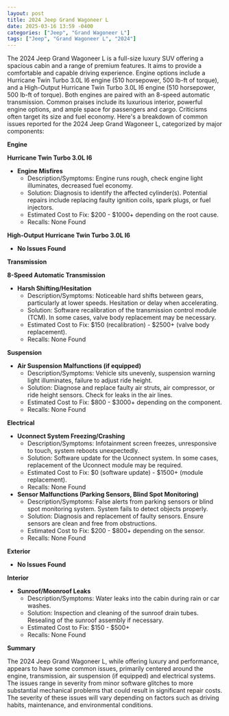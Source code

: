 ```yaml
---
layout: post
title: 2024 Jeep Grand Wagoneer L
date: 2025-03-16 13:59 -0400
categories: ["Jeep", "Grand Wagoneer L"]
tags: ["Jeep", "Grand Wagoneer L", "2024"]
---
```

The 2024 Jeep Grand Wagoneer L is a full-size luxury SUV offering a spacious cabin and a range of premium features. It aims to provide a comfortable and capable driving experience. Engine options include a Hurricane Twin Turbo 3.0L I6 engine (510 horsepower, 500 lb-ft of torque), and a High-Output Hurricane Twin Turbo 3.0L I6 engine (510 horsepower, 500 lb-ft of torque). Both engines are paired with an 8-speed automatic transmission. Common praises include its luxurious interior, powerful engine options, and ample space for passengers and cargo. Criticisms often target its size and fuel economy.
Here's a breakdown of common issues reported for the 2024 Jeep Grand Wagoneer L, categorized by major components:

**Engine**

**Hurricane Twin Turbo 3.0L I6**

*   **Engine Misfires**
    *   Description/Symptoms: Engine runs rough, check engine light illuminates, decreased fuel economy.
    *   Solution: Diagnosis to identify the affected cylinder(s). Potential repairs include replacing faulty ignition coils, spark plugs, or fuel injectors.
    *   Estimated Cost to Fix: $200 - $1000+ depending on the root cause.
    *   Recalls: None Found

**High-Output Hurricane Twin Turbo 3.0L I6**

*   **No Issues Found**

**Transmission**

**8-Speed Automatic Transmission**

*   **Harsh Shifting/Hesitation**
    *   Description/Symptoms: Noticeable hard shifts between gears, particularly at lower speeds. Hesitation or delay when accelerating.
    *   Solution: Software recalibration of the transmission control module (TCM). In some cases, valve body replacement may be necessary.
    *   Estimated Cost to Fix: $150 (recalibration) - $2500+ (valve body replacement).
    *   Recalls: None Found

**Suspension**

*   **Air Suspension Malfunctions (if equipped)**
    *   Description/Symptoms: Vehicle sits unevenly, suspension warning light illuminates, failure to adjust ride height.
    *   Solution: Diagnose and replace faulty air struts, air compressor, or ride height sensors. Check for leaks in the air lines.
    *   Estimated Cost to Fix: $800 - $3000+ depending on the component.
    *   Recalls: None Found

**Electrical**

*   **Uconnect System Freezing/Crashing**
    *   Description/Symptoms: Infotainment screen freezes, unresponsive to touch, system reboots unexpectedly.
    *   Solution: Software update for the Uconnect system. In some cases, replacement of the Uconnect module may be required.
    *   Estimated Cost to Fix: $0 (software update) - $1500+ (module replacement).
    *   Recalls: None Found
*   **Sensor Malfunctions (Parking Sensors, Blind Spot Monitoring)**
    *   Description/Symptoms: False alerts from parking sensors or blind spot monitoring system. System fails to detect objects properly.
    *   Solution: Diagnosis and replacement of faulty sensors. Ensure sensors are clean and free from obstructions.
    *   Estimated Cost to Fix: $200 - $800+ depending on the sensor.
    *   Recalls: None Found

**Exterior**

*   **No Issues Found**

**Interior**

*   **Sunroof/Moonroof Leaks**
    *   Description/Symptoms: Water leaks into the cabin during rain or car washes.
    *   Solution: Inspection and cleaning of the sunroof drain tubes. Resealing of the sunroof assembly if necessary.
    *   Estimated Cost to Fix: $150 - $500+
    *   Recalls: None Found

**Summary**

The 2024 Jeep Grand Wagoneer L, while offering luxury and performance, appears to have some common issues, primarily centered around the engine, transmission, air suspension (if equipped) and electrical systems. The issues range in severity from minor software glitches to more substantial mechanical problems that could result in significant repair costs. The severity of these issues will vary depending on factors such as driving habits, maintenance, and environmental conditions.

